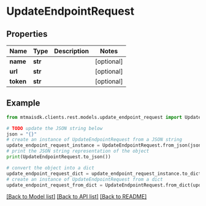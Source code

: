 # UpdateEndpointRequest


## Properties

Name | Type | Description | Notes
------------ | ------------- | ------------- | -------------
**name** | **str** |  | [optional] 
**url** | **str** |  | [optional] 
**token** | **str** |  | [optional] 

## Example

```python
from mtmaisdk.clients.rest.models.update_endpoint_request import UpdateEndpointRequest

# TODO update the JSON string below
json = "{}"
# create an instance of UpdateEndpointRequest from a JSON string
update_endpoint_request_instance = UpdateEndpointRequest.from_json(json)
# print the JSON string representation of the object
print(UpdateEndpointRequest.to_json())

# convert the object into a dict
update_endpoint_request_dict = update_endpoint_request_instance.to_dict()
# create an instance of UpdateEndpointRequest from a dict
update_endpoint_request_from_dict = UpdateEndpointRequest.from_dict(update_endpoint_request_dict)
```
[[Back to Model list]](../README.md#documentation-for-models) [[Back to API list]](../README.md#documentation-for-api-endpoints) [[Back to README]](../README.md)


